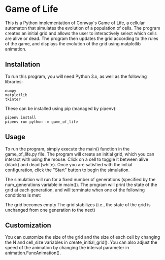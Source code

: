 # Game of Life

This is a Python implementation of Conway's Game of Life, a cellular automaton that simulates the evolution of a population of cells. The program creates an initial grid and allows the user to interactively select which cells are alive or dead. The program then updates the grid according to the rules of the game, and displays the evolution of the grid using matplotlib animation.

## Installation

To run this program, you will need Python 3.x, as well as the following libraries:

    numpy
    matplotlib
    tkinter


These can be installed using pip (managed by pipenv):

    pipenv install
    pipenv run python -m game_of_life

## Usage

To run the program, simply execute the main() function in the game_of_life.py file. The program will create an initial grid, which you can interact with using the mouse. Click on a cell to toggle it between alive (black) and dead (white). Once you are satisfied with the initial configuration, click the "Start" button to begin the simulation.

The simulation will run for a fixed number of generations (specified by the num_generations variable in main()). The program will print the state of the grid at each generation, and will terminate when one of the following conditions is met:

The grid becomes empty
The grid stabilizes (i.e., the state of the grid is unchanged from one generation to the next)

## Customization

You can customize the size of the grid and the size of each cell by changing the N and cell_size variables in create_initial_grid(). You can also adjust the speed of the animation by changing the interval parameter in animation.FuncAnimation().